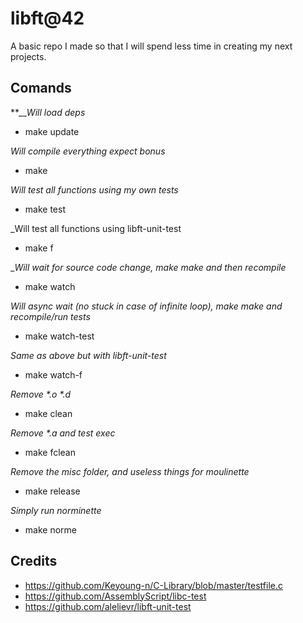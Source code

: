# libft@42

A basic repo I made so that I will spend less time in creating my next projects.

## Comands

**___Will load deps_
- make update

_Will compile everything expect bonus_
- make

_Will test all functions using my own tests_
- make test

_Will test all functions using libft-unit-test
- make f

__Will wait for source code change, make make and then recompile_
- make watch

_Will async wait (no stuck in case of infinite loop), make make and recompile/run
tests_
- make watch-test

_Same as above but with libft-unit-test_
- make watch-f

_Remove *.o *.d_
- make clean

_Remove *.a and test exec_
- make fclean

_Remove the misc folder, and useless things for moulinette_
- make release

_Simply run norminette_
- make norme

## Credits
- https://github.com/Keyoung-n/C-Library/blob/master/testfile.c
- https://github.com/AssemblyScript/libc-test
- https://github.com/alelievr/libft-unit-test
